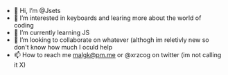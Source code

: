 - 👋 Hi, I’m @Jsets
- 👀 I’m interested in keyboards and learing more about the world of coding
- 🌱 I’m currently learning JS
- 💞️ I’m looking to collaborate on whatever (althogh im reletivly new so don't know how much I oculd help
- 📫 How to reach me malgk@pm.me or @xrzcog on twitter (im not calling it X)

<!---
Jsets/Jsets is a ✨ special ✨ repository because its `README.md` (this file) appears on your GitHub profile.
You can click the Preview link to take a look at your changes.
--->
